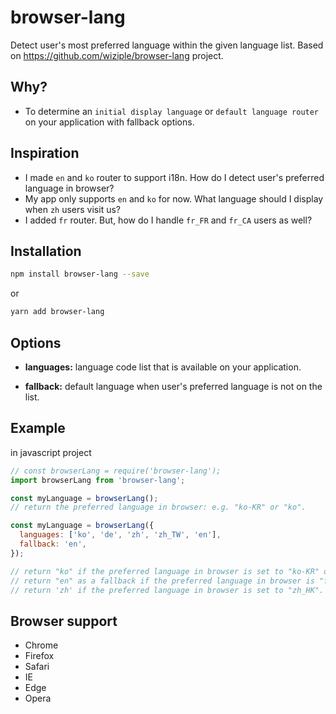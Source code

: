 # browser-lang

Detect user's most preferred language within the given language list.
Based on https://github.com/wiziple/browser-lang project.

## Why?

 - To determine an `initial display language` or `default language router` on your application with fallback options.

## Inspiration

 - I made `en` and `ko` router to support i18n. How do I detect user's preferred language in browser?
 - My app only supports `en` and `ko` for now. What language should I display when `zh` users visit us?
 - I added `fr` router. But, how do I handle `fr_FR` and `fr_CA` users as well?

## Installation

```bash
npm install browser-lang --save
```
or
```bash
yarn add browser-lang
```

## Options

* **languages:**
language code list that is available on your application.

* **fallback:**
default language when user's preferred language is not on the list.

## Example

in javascript project

```js
// const browserLang = require('browser-lang');
import browserLang from 'browser-lang';

const myLanguage = browserLang();
// return the preferred language in browser: e.g. "ko-KR" or "ko".

const myLanguage = browserLang({
  languages: ['ko', 'de', 'zh', 'zh_TW', 'en'], 
  fallback: 'en',
});

// return "ko" if the preferred language in browser is set to "ko-KR" or "ko".
// return "en" as a fallback if the preferred language in browser is "fr".
// return 'zh' if the preferred language in browser is set to "zh_HK".
```

## Browser support

- Chrome
- Firefox
- Safari
- IE
- Edge
- Opera
